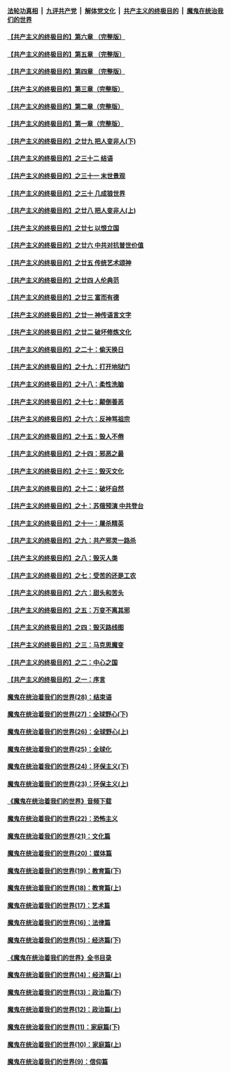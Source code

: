 

####  [法轮功真相](../../../../basic/blob/master/README.md?t=06281231) &nbsp;|&nbsp; [九评共产党](../../../../9ping.md/blob/master/README.md?t=06281231) &nbsp;|&nbsp; [解体党文化](../../../../jtdwh.md/blob/master/README.md?t=06281231)  &nbsp;|&nbsp; [共产主义的终极目的](../../../../gczydzjmd.md/blob/master/README.md?t=06281231) &nbsp;|&nbsp; [魔鬼在统治我们的世界](../../../../mgztzwmdsj.md/blob/master/README.md?t=06281231) 

#### [【共产主义的终极目的】第六章 （完整版）](../pages/nsc422/n11428913.md?t=06281231) 

#### [【共产主义的终极目的】第五章 （完整版）](../pages/nsc422/n11428912.md?t=06281231) 

#### [【共产主义的终极目的】第四章 （完整版）](../pages/nsc422/n11428907.md?t=06281231) 

#### [【共产主义的终极目的】第三章（完整版）](../pages/nsc422/n11428848.md?t=06281231) 

#### [【共产主义的终极目的】第二章（完整版）](../pages/nsc422/n11428831.md?t=06281231) 

#### [【共产主义的终极目的】第一章（完整版）](../pages/nsc422/n11417651.md?t=06281231) 

#### [【共产主义的终极目的】之廿九 把人变非人(下)](../pages/nsc422/n11344140.md?t=06281231) 

#### [【共产主义的终极目的】之三十二 结语](../pages/nsc422/n11360535.md?t=06281231) 

#### [【共产主义的终极目的】之三十一 末世景观](../pages/nsc422/n11351129.md?t=06281231) 

#### [【共产主义的终极目的】之三十 几成狼世界](../pages/nsc422/n11348280.md?t=06281231) 

#### [【共产主义的终极目的】之廿八 把人变非人(上)](../pages/nsc422/n11340492.md?t=06281231) 

#### [【共产主义的终极目的】之廿七 以恨立国](../pages/nsc422/n11336944.md?t=06281231) 

#### [【共产主义的终极目的】之廿六 中共对抗普世价值](../pages/nsc422/n11324785.md?t=06281231) 

#### [【共产主义的终极目的】之廿五 传统艺术颂神](../pages/nsc422/n11296396.md?t=06281231) 

#### [【共产主义的终极目的】之廿四 人伦典范](../pages/nsc422/n11296397.md?t=06281231) 

#### [【共产主义的终极目的】之廿三 富而有德](../pages/nsc422/n11283598.md?t=06281231) 

#### [【共产主义的终极目的】之廿一 神传语言文字](../pages/nsc422/n11263265.md?t=06281231) 

#### [【共产主义的终极目的】之廿二 破坏修炼文化](../pages/nsc422/n11245728.md?t=06281231) 

#### [【共产主义的终极目的】之二十：偷天换日](../pages/nsc422/n11238846.md?t=06281231) 

#### [【共产主义的终极目的】之十九：打开地狱门](../pages/nsc422/n11206376.md?t=06281231) 

#### [【共产主义的终极目的】之十八：柔性洗脑](../pages/nsc422/n11199994.md?t=06281231) 

#### [【共产主义的终极目的】之十七：颠倒善恶](../pages/nsc422/n11179782.md?t=06281231) 

#### [【共产主义的终极目的】之十六：反神骂祖宗](../pages/nsc422/n11166798.md?t=06281231) 

#### [【共产主义的终极目的】之十五：毁人不倦](../pages/nsc422/n11166792.md?t=06281231) 

#### [【共产主义的终极目的】之十四：邪恶之最](../pages/nsc422/n11150249.md?t=06281231) 

#### [【共产主义的终极目的】之十三：毁灭文化](../pages/nsc422/n11135227.md?t=06281231) 

#### [【共产主义的终极目的】之十二：破坏自然](../pages/nsc422/n11135214.md?t=06281231) 

#### [【共产主义的终极目的】之十：苏俄预演 中共登台](../pages/nsc422/n11118424.md?t=06281231) 

#### [【共产主义的终极目的】之十一：屠杀精英](../pages/nsc422/n11118442.md?t=06281231) 

#### [【共产主义的终极目的】之九：共产邪灵一路杀](../pages/nsc422/n11114139.md?t=06281231) 

#### [【共产主义的终极目的】之八：毁灭人类](../pages/nsc422/n11108503.md?t=06281231) 

#### [【共产主义的终极目的】之七：受苦的还是工农](../pages/nsc422/n11101809.md?t=06281231) 

#### [【共产主义的终极目的】之六：甜头和苦头](../pages/nsc422/n11096971.md?t=06281231) 

#### [【共产主义的终极目的】之五：万变不离其邪](../pages/nsc422/n11091285.md?t=06281231) 

#### [【共产主义的终极目的】之四：毁灭路线图](../pages/nsc422/n11086284.md?t=06281231) 

#### [【共产主义的终极目的】之三：马克思魔变](../pages/nsc422/n11061941.md?t=06281231) 

#### [【共产主义的终极目的】之二：中心之国](../pages/nsc422/n11047728.md?t=06281231) 

#### [【共产主义的终极目的】之一：序言](../pages/nsc422/n11086077.md?t=06281231) 

#### [魔鬼在统治着我们的世界(28)：结束语](../pages/nsc422/n10936246.md?t=06281231) 

#### [魔鬼在统治着我们的世界(27)：全球野心(下)](../pages/nsc422/n10928319.md?t=06281231) 

#### [魔鬼在统治着我们的世界(26)：全球野心(上)](../pages/nsc422/n10900318.md?t=06281231) 

#### [魔鬼在统治着我们的世界(25)：全球化](../pages/nsc422/n10788205.md?t=06281231) 

#### [魔鬼在统治着我们的世界(24)：环保主义(下)](../pages/nsc422/n10695307.md?t=06281231) 

#### [魔鬼在统治着我们的世界(23)：环保主义(上)](../pages/nsc422/n10688613.md?t=06281231) 

#### [《魔鬼在统治着我们的世界》音频下载](../pages/nsc422/n10635553.md?t=06281231) 

#### [魔鬼在统治着我们的世界(22)：恐怖主义](../pages/nsc422/n10614727.md?t=06281231) 

#### [魔鬼在统治着我们的世界(21)：文化篇](../pages/nsc422/n10597706.md?t=06281231) 

#### [魔鬼在统治着我们的世界(20)：媒体篇](../pages/nsc422/n10586579.md?t=06281231) 

#### [魔鬼在统治着我们的世界(19)：教育篇(下)](../pages/nsc422/n10564808.md?t=06281231) 

#### [魔鬼在统治着我们的世界(18)：教育篇(上)](../pages/nsc422/n10526970.md?t=06281231) 

#### [魔鬼在统治着我们的世界(17)：艺术篇](../pages/nsc422/n10499093.md?t=06281231) 

#### [魔鬼在统治着我们的世界(16)：法律篇](../pages/nsc422/n10485969.md?t=06281231) 

#### [魔鬼在统治着我们的世界(15)：经济篇(下)](../pages/nsc422/n10469975.md?t=06281231) 

#### [《魔鬼在统治着我们的世界》全书目录](../pages/nsc422/n10464261.md?t=06281231) 

#### [魔鬼在统治着我们的世界(14)：经济篇(上)](../pages/nsc422/n10457370.md?t=06281231) 

#### [魔鬼在统治着我们的世界(13)：政治篇(下)](../pages/nsc422/n10448270.md?t=06281231) 

#### [魔鬼在统治着我们的世界(12)：政治篇(上)](../pages/nsc422/n10444576.md?t=06281231) 

#### [魔鬼在统治着我们的世界(11)：家庭篇(下)](../pages/nsc422/n10440961.md?t=06281231) 

#### [魔鬼在统治着我们的世界(10)：家庭篇(上)](../pages/nsc422/n10435448.md?t=06281231) 

#### [魔鬼在统治着我们的世界(9)：信仰篇](../pages/nsc422/n10432159.md?t=06281231) 

